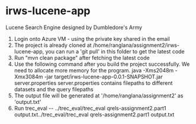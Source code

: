 # irws-lucene-app
Lucene Search Engine designed by Dumbledore's Army

1. Login onto Azure VM -  using the private key shared in the email
2. The project is already cloned at /home/ranglana/assignment2/irws-lucene-app, you can run a 'git pull' in this folder to get the latest code
3. Run "mvn clean package" after fetching the latest code
4. Use the following command after you build the project successfully. We need to allocate more memory for the program.
   java -Xms2048m -Xmx3084m -jar target/irws-lucene-app-0.0.1-SNAPSHOT.jar server.properties
   server.properties contains filepaths to different datasets and the query filepaths
5. The output file will be generated at '/home/ranglana/assignment2' as 'output.txt' 
6. Run trec_eval -- ../trec_eval/trec_eval qrels-assignment2.part1 output.txt../trec_eval/trec_eval qrels-assignment2.part1 output.txt
